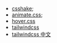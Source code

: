- [csshake](http://elrumordelaluz.github.io/csshake/);
- [animate.css](https://daneden.github.io/animate.css/);
- [hover.css](http://ianlunn.github.io/Hover/)
- [tailwindcss](https://tailwindcss.com/)
- [tailwindcss 中文](https://www.tailwindcss.cn/)